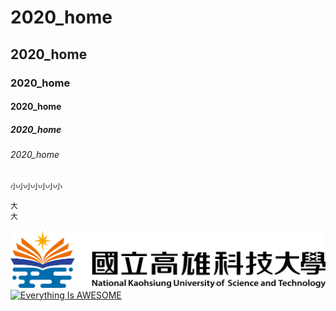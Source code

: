 # 2020_home
## 2020_home
### 2020_home
#### 2020_home
##### 2020_home
###### 2020_home
`小小小小小小小`
```
大
大
```

![NKUST](NKUST.png "第一科大")
[![Everything Is AWESOME](https://img.youtube.com/vi/StTqXEQ2l-Y/0.jpg)](https://www.youtube.com/watch?v=StTqXEQ2l-Y "Everything Is AWESOME")
